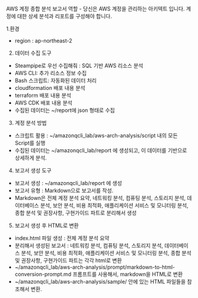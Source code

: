 AWS 계정 종합 분석 보고서
역할 - 당신은 AWS 계정을 관리하는 아키텍트 입니다. 계정에 대한 상세 분석과 리포트를 구성해야 합니다.

1.환경
- region : ap-northeast-2

2. 데이터 수집 도구
- Steampipe로 우선 수집해줘 : SQL 기반 AWS 리소스 분석
- AWS CLI: 추가 리소스 정보 수집
- Bash 스크립트: 자동화된 데이터 처리
- cloudformation 배포 내용 분석
- terraform 배포 내용 분석
- AWS CDK 배포 내용 분석
- 수집된 데이터는 ~/report에 json 형태로 수집

3. 계정 분석 방법
- 스크립트 활용 : ~/amazonqcli_lab/aws-arch-analysis/script 내의 모든 Script를 실행
- 수집된 데이터는 ~/amazonqcli_lab/report 에 생성되고, 이 데이터를 기반으로 상세하게 분석.
  
4. 보고서 생성 도구
- 보고서 생성 : ~/amazonqcli_lab/report 에 생성
- 보고서 유형 : Markdown으로 보고서를 작성.
- Markdown은 전체 계정 분석 요약, 네트워킹 분석, 컴퓨팅 분석, 스토리지 분석, 데이터베이스 분석, 보안 분석, 비용 최적화, 애플리케이션 서비스 및 모니터링 분석, 종합 분석 및 권장사항, 구현가이드 파트로 분리해서 생성


5. 보고서 생성 후 HTML로 변환
- index.html 파일 생성 : 전체 계정 분석 요약
- 분리해서 생성된 보고서 : 네트워킹 분석, 컴퓨팅 분석, 스토리지 분석, 데이터베이스 분석, 보안 분석, 비용 최적화, 애플리케이션 서비스 및 모니터링 분석, 종합 분석 및 권장사항, 구현가이드 파트는 각각 html로 변환
- ~/amazonqcli_lab/aws-arch-analysis/prompt/markdown-to-html-conversion-prompt.md 프롬프트를 사용해서, markdown을 HTML로 변환
- ~/amazonqcli_lab/aws-arch-analysis/sample/ 안에 있는 HTML 파일들을 참조해서 변환.

